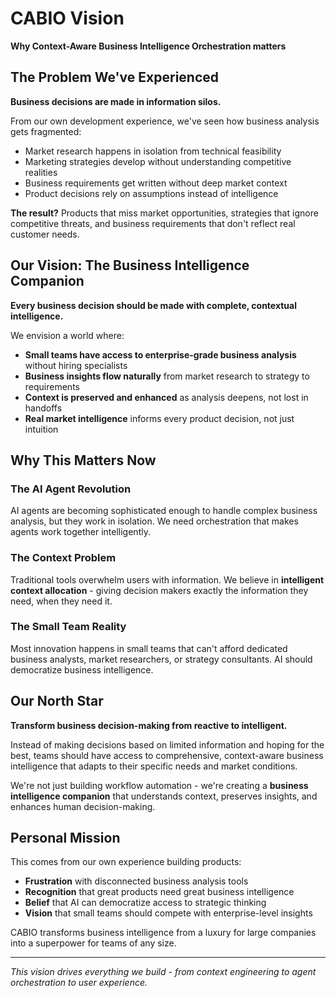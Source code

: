 # CABIO Vision

**Why Context-Aware Business Intelligence Orchestration matters**

## The Problem We've Experienced

**Business decisions are made in information silos.** 

From our own development experience, we've seen how business analysis gets fragmented:
- Market research happens in isolation from technical feasibility
- Marketing strategies develop without understanding competitive realities  
- Business requirements get written without deep market context
- Product decisions rely on assumptions instead of intelligence

**The result?** Products that miss market opportunities, strategies that ignore competitive threats, and business requirements that don't reflect real customer needs.

## Our Vision: The Business Intelligence Companion

**Every business decision should be made with complete, contextual intelligence.**

We envision a world where:
- **Small teams have access to enterprise-grade business analysis** without hiring specialists
- **Business insights flow naturally** from market research to strategy to requirements
- **Context is preserved and enhanced** as analysis deepens, not lost in handoffs
- **Real market intelligence** informs every product decision, not just intuition

## Why This Matters Now

### The AI Agent Revolution
AI agents are becoming sophisticated enough to handle complex business analysis, but they work in isolation. We need orchestration that makes agents work together intelligently.

### The Context Problem  
Traditional tools overwhelm users with information. We believe in **intelligent context allocation** - giving decision makers exactly the information they need, when they need it.

### The Small Team Reality
Most innovation happens in small teams that can't afford dedicated business analysts, market researchers, or strategy consultants. AI should democratize business intelligence.

## Our North Star

**Transform business decision-making from reactive to intelligent.**

Instead of making decisions based on limited information and hoping for the best, teams should have access to comprehensive, context-aware business intelligence that adapts to their specific needs and market conditions.

We're not just building workflow automation - we're creating a **business intelligence companion** that understands context, preserves insights, and enhances human decision-making.

## Personal Mission

This comes from our own experience building products:
- **Frustration** with disconnected business analysis tools
- **Recognition** that great products need great business intelligence
- **Belief** that AI can democratize access to strategic thinking
- **Vision** that small teams should compete with enterprise-level insights

CABIO transforms business intelligence from a luxury for large companies into a superpower for teams of any size.

---

*This vision drives everything we build - from context engineering to agent orchestration to user experience.*